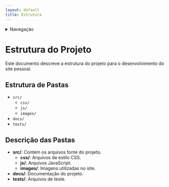 ```yaml
---
layout: default
title: Estrutura
---
```


<details>
    <summary>Navegação</summary>
    <ul>
        <li><a href="../README.md">README</a></li>
        <li><a href="Tasklist.md">Task List</a></li>
        <li><a href="Cursos.md">Cursos que realizei para a elaboração do site</a></li>
        <li><a href="Estrutura.md">Estrutura do Projeto</a></li>
        <li><a href="../index.html">Home</a></li>
    </ul>
</details>

# Estrutura do Projeto

Este documento descreve a estrutura do projeto para o desenvolvimento do site pessoal.

## Estrutura de Pastas

- `src/`
  - `css/`
  - `js/`
  - `images/`
- `docs/`
- `tests/`

## Descrição das Pastas

- **src/**: Contém os arquivos fonte do projeto.
  - **css/**: Arquivos de estilo CSS.
  - **js/**: Arquivos JavaScript.
  - **images/**: Imagens utilizadas no site.
- **docs/**: Documentação do projeto.
- **tests/**: Arquivos de teste.

